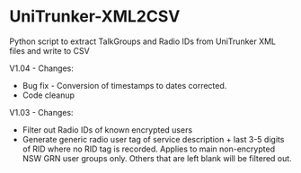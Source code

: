 # UniTrunker-XML2CSV
Python script to extract TalkGroups and Radio IDs from UniTrunker XML files and write to CSV

V1.04 - Changes:
* Bug fix - Conversion of timestamps to dates corrected.
* Code cleanup

V1.03 - Changes: 
* Filter out Radio IDs of known encrypted users
* Generate generic radio user tag of service description + last 3-5 digits of RID where no RID tag is recorded. Applies to main non-encrypted NSW GRN user groups only. Others that are left blank will be filtered out.
